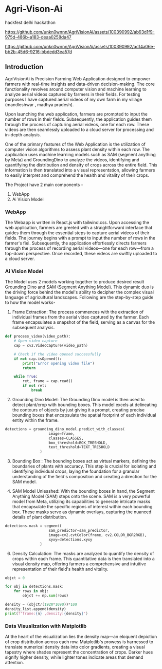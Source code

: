 # Agri-Vison-Ai
hackfest delhi hackathon

https://github.com/unkn0wnnn/AgriVisionAi/assets/100390992/ab93d1f9-975d-486b-a183-deaa0258da47

https://github.com/unkn0wnnn/AgriVisionAi/assets/100390992/ac14a06e-bb2b-45d6-9216-bbdedd3ea57d

## Introduction
AgriVisionAi is Precision Farming Web Application designed to empower farmers with real-time insights and data-driven decision-making.
The core functionality revolves around computer vision and machine learning to analyze aerial videos captured by farmers in their fields.
For testing purposes I have captured aerial videos of my own farm in my village (mandleshwar , madhya pradesh).

Upon launching the web application, farmers are prompted to input the number of rows in their fields. Subsequently, the application guides them through the process of capturing aerial videos, one for each row. These videos are then seamlessly uploaded to a cloud server for processing and in-depth analysis.

One of the primary features of the Web Application is the utilization of computer vision algorithms to assess plant density within each row. The application uses machine learning models such as SAM (segment anything by Meta) and GroundingDino to analyze the videos, identifying and quantifying the distribution and density of crops across the entire field. This information is then translated into a visual representation, allowing farmers to easily interpret and comprehend the health and vitality of their crops.

The Project have 2 main components -
1) WebApp
2) Ai Vision Model

### WebApp
The Webapp is written in React.js with tailwind.css. Upon accessing the web application, farmers are greeted with a straightforward interface that guides them through the essential steps to capture aerial videos of their fields.
The journey begins with a prompt to input the number of rows in the farmer's fiel. Subsequently, the application effortlessly directs farmers through the process of recording aerial videos—one for each row—from a top-down perspective. Once recorded, these videos are swiftly uploaded to a cloud server.

### Ai Vision Model
The Model uses 2 models working together to produce desired result Grounding Dino and SAM (Segment Anything Model). This dynamic duo is the driving force behind the model's ability to decipher the complex visual language of agricultural landscapes. Following are the step-by-step guide to how the model works-

1. Frame Extraction:
The process commences with the extraction of individual frames from the aerial video captured by the farmer. Each frame encapsulates a snapshot of the field, serving as a canvas for the subsequent analysis.
```python
def process_video(video_path):
    # Open video capture
    cap = cv2.VideoCapture(video_path)

    # Check if the video opened successfully
    if not cap.isOpened():
        print("Error opening video file")
        return

    while True:
        ret, frame = cap.read()
        if not ret:
            break
```

2. Grounding Dino Model:
The Grounding Dino model is then used to detect plant/crop with bounding boxes. This model excels at delineating the contours of objects by just giving it a prompt, creating precise bounding boxes that encapsulate the spatial footprint of each individual entity within the frame.
```python
detections = grounding_dino_model.predict_with_classes(
                    image=frame,
                    classes=CLASSES,
                    box_threshold=BOX_TRESHOLD,
                    text_threshold=TEXT_TRESHOLD
                )
```

3. Bounding Box :
The bounding boxes act as virtual markers, defining the boundaries of plants with accuracy. This step is crucial for isolating and identifying individual crops, laying the foundation for a granular understanding of the field's composition and creating a direction for the SAM model.

4. SAM Model Unleashed:
With the bounding boxes in hand, the Segment Anything Model (SAM) steps onto the scene. SAM is a very powerful model from Meta, utilizing its capabilities to generate intricate masks that encapsulate the specific regions of interest within each bounding box. These masks serve as dynamic overlays, capturing the nuanced details of plant distribution.
```python
detections.mask = segment(
                    sam_predictor=sam_predictor,
                    image=cv2.cvtColor(frame, cv2.COLOR_BGR2RGB),
                    xyxy=detections.xyxy
                )
```

6. Density Calculation:
The masks are analyzed to quantify the density of crops within each frame. This quantitative data is then translated into a visual density map, offering farmers a comprehensive and intuitive representation of their field's health and vitality.
```python
objct = 0

for obj in detections.mask:
    for rows in obj:
        objct += np.sum(rows)

density = (objct/(1920*1090))*100
density_list.append(density)
print(f"frame:{n} ,density:{density}")
```

### Data Visualization with Matplotlib
At the heart of the visualization lies the density map—an eloquent depiction of crop distribution across each row. Matplotlib's prowess is harnessed to translate numerical density data into color gradients, creating a visual tapestry where shades represent the concentration of crops. Darker hues signify higher density, while lighter tones indicate areas that demand attention.
